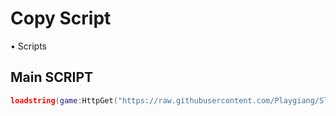 # Copy Script
• Scripts

## Main SCRIPT
```lua
loadstring(game:HttpGet("https://raw.githubusercontent.com/Playgiang/Slap_Battles/refs/heads/main/main.lua",true))()
```
